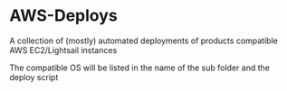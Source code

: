 # AWS-Deploys

A collection of (mostly) automated deployments of products compatible AWS EC2/Lightsail instances

The compatible OS will be listed in the name of the sub folder and the deploy script

